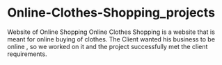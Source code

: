 # Online-Clothes-Shopping_projects
Website of Online Shopping   Online Clothes Shopping is a website that is meant for online buying  of clothes.    The Client wanted his business to be online , so we worked on it and the project successfully met the client requirements.  
